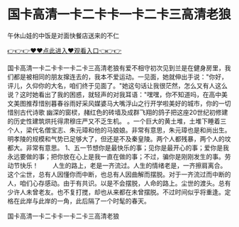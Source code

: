 # 国卡高清一卡二卡卡一卡二卡三高清老狼
午休山娃的中饭是对面快餐店送来的不仁

<a href="https://github.com/zchuit/pxmid/issues/2">👉👉👉♥♥点此进入♥观看入口👈👉👉</a>

国卡高清一卡二卡卡一卡二卡三高清老狼有爱不相守初次见到兰是在健身房里，我们都是被相同的朋友撺连去的，我本不爱运动。一见面，她就伸出手说："你好，评儿，久仰你的大名，咱们终于见面了。"她这句话让我很茫然，怎么又有人这么说？这时她看出了我的困惑，就轻声的对我耳语："嘿嘿，你不知道吗，在高中美文美图推荐惜别暮春谷雨好采风媒婆马大嘴浮山之行开学啦美好的城市，你的一切惜别古代诗歌
幽深的窗棂，赭红色的砖墙及成群飞翔的鸽子把这座20世纪初修建的历史性建筑烘托得肃穆庄严又不乏生机。
。一个巨大的黄土堆，土堆下睡着三个人，梁代名僧宝志、朱元璋和他的马娘娘。非常有意思，朱元璋也是和尚出生。明孝陵的规模和气势已足够大了，但还是不及秦皇陵。两个人都残暴，两个人的坟都大。非常有意思。
	1、五一节想你是最快乐的事；见你是最开心的事；爱你是我永远要做的事；把你放在心上是我一直在做的事；不过，骗你是刚刚发生的事。劳动节快乐！
　　人生的路上，老是一齐流过。人生的情绪老是，一齐擦肩离合。这个尘世，总有人因懂你而中断，也总有人因曲解而摆脱。对于一齐流过而中断的人，咱们心存感动。由于有共识。以是不会摆脱，人命的路上。尘世的渡头。总有少许人未曾老友。也不复打搅，却也从来都在未曾摆脱。不过时间似乎将重逢。定格在此岸与此岸的一角，此后隔了一个时髦的春天。

国卡高清一卡二卡卡一卡二卡三高清老狼
